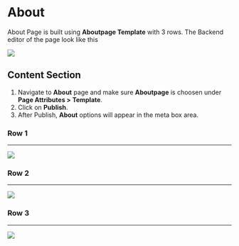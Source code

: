 # About

About Page is built using **Aboutpage Template** with 3 rows. The Backend editor of the page look like this

![](http://transvelo.github.io/docs/pizzaro/images/about-page-setting.png)

## Content Section

1. Navigate to **About** page and make sure **Aboutpage** is choosen under **Page Attributes > Template**.
2. Click on **Publish**.
3. After Publish, **About** options will appear in the meta box area.

### Row 1
---

![](http://transvelo.github.io/docs/pizzaro/images/about-page-setting-row-1.png)

### Row 2
---

![](http://transvelo.github.io/docs/pizzaro/images/about-page-setting-row-2.png)


### Row 3
---

![](http://transvelo.github.io/docs/pizzaro/images/about-page-setting-row-3.png)
